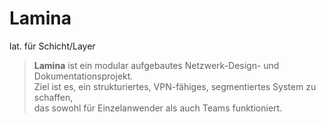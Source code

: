 # Lamina
lat. für Schicht/Layer

> **Lamina** ist ein modular aufgebautes Netzwerk-Design- und Dokumentationsprojekt.  
Ziel ist es, ein strukturiertes, VPN-fähiges, segmentiertes System zu schaffen,  
das sowohl für Einzelanwender als auch Teams funktioniert.